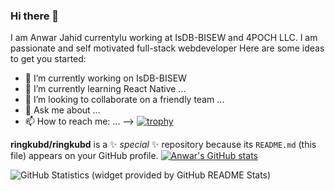 ### Hi there 👋 
I am Anwar Jahid currentylu working at IsDB-BISEW and 4POCH LLC. I am passionate and self motivated full-stack webdeveloper
Here are some ideas to get you started:

- 🔭 I’m currently working on IsDB-BISEW
- 🌱 I’m currently learning React Native ...
- 👯 I’m looking to collaborate on a friendly team ...
- 💬 Ask me about ...
- 📫 How to reach me: ...
-->
[![trophy](https://github-profile-trophy.vercel.app/?username=ringkubd)](https://github.com/ryo-ma/github-profile-trophy)

**ringkubd/ringkubd** is a ✨ _special_ ✨ repository because its `README.md` (this file) appears on your GitHub profile.
[![Anwar's GitHub stats](https://github-readme-stats.vercel.app/api?username=ringkubd&count_private=true&show_icons=true)](https://github.com/anuraghazra/github-readme-stats)

![GitHub Statistics (widget provided by GitHub README Stats)][ico-statistics]

[ico-statistics]: https://github-readme-stats.vercel.app/api?username=ringkubd&count_private=true&hide_title=true&show_icons=true&hide_border=true&disable_animations=true&theme=transparent
